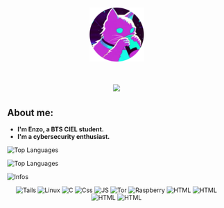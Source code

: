 <p align="center">
  <img src="H3.png" alt="PP" width="125">
</p>

<h1 align="center">
  <a href="https://git.io/typing-svg">
    <img src="https://readme-typing-svg.herokuapp.com?font=&size=30&duration=4000&pause=1000&color=C443DE&background=691BFF00&center=true&vCenter=true&width=600&lines=Welcome+to+my+Github+profile+!">
  </a>
</h1>

## About me: 
- **I'm Enzo, a BTS CIEL student.**
- **I'm a cybersecurity enthusiast.**

<p>
  <img src="https://komarev.com/ghpvc/?username=Enzo-CIEL&color=c443de" alt="Top Languages">
</p>
<p>
  <img src="https://github-readme-stats.vercel.app/api/top-langs/?username=Enzo-CIEL&theme=synthwave" alt="Top Languages">
</p>

<p>
  <img src="https://github-readme-stats.vercel.app/api/?username=Enzo-CIEL&theme=synthwave" alt="Infos">
</p>
<p align="center">
  <img height="50" src="https://cdn.simpleicons.org/tails/c443de" alt="Tails">
  <img height="50" src="https://cdn.simpleicons.org/linux/c443de" alt="Linux">
  <img height="50" src="https://cdn.simpleicons.org/c/c443de" alt="C">
  <img height="50" src="https://cdn.simpleicons.org/css3/c443de" alt="Css">
  <img height="50" src="https://cdn.simpleicons.org/javascript/c443de" alt="JS">
  <img height="50" src="https://cdn.simpleicons.org/torproject/c443de" alt="Tor">
  <img height="50" src="https://cdn.simpleicons.org/raspberrypi/c443de" alt="Raspberry">
  <img height="50" src="https://cdn.simpleicons.org/html5/c443de" alt="HTML">
  <img height="50" src="https://cdn.simpleicons.org/python/c443de" alt="HTML">
  <img height="50" src="https://cdn.simpleicons.org/go/c443de" alt="HTML">
  <img height="50" src="https://cdn.simpleicons.org/hackthebox/c443de" alt="HTML">
</p>
